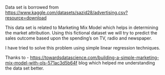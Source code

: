 Data set is borrowed from https://www.kaggle.com/datasets/sazid28/advertising.csv?resource=download

This data set is related to Marketing Mix Model which helps in determining the market attribution. Using this fictional dataset we will try to predict the sales outcome based upon the spending’s on TV, radio and newspaper. 

I have tried to solve this problem using simple linear regression techniques. 

Thanks to - https://towardsdatascience.com/building-a-simple-marketing-mix-model-with-ols-571ac3d5b64f blog which helped me understanding the data set better.

